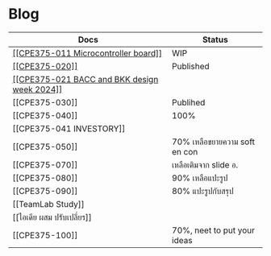 # Blog

| Docs                                         | Status                        |
| -------------------------------------------- | ----------------------------- |
| [[[CPE375-011 Microcontroller board]]    ](https://github.com/efhai2408/Blog/blob/2863f47c0b4c0bcb4f52fc6be54769b5a94fb44b/CPE375-011_Seeed%20Studio%20XIAO%20nRF52840.md)     | WIP                           |
| [[[CPE375-020]]      ](https://github.com/efhai2408/Blog/blob/c7b8e3ddc68f5c3fac5fff95cbc9d80a1932eb8d/CPE375-020%20How%20it%20starts.md)                         | Published                     |
| [[[CPE375-021 BACC and BKK design week 2024]]](https://github.com/efhai2408/Blog/blob/23bdf35e6d313d80ffd50097a4d77f8f2ba3aa86/CPE375-021_BACC.md) |                               |
| [[CPE375-030]]                               | Publihed                      |
| [[CPE375-040]]                               | 100%                          |
| [[CPE375-041 INVESTORY]]                     |                               |
| [[CPE375-050]]                               | 70% เหลือขยายความ soft en con |
| [[CPE375-070]]                               | เหลือเติมจาก slide อ. |
| [[CPE375-080]]                               | 90% เหลือแปะรูป               |
| [[CPE375-090]]                               | 80% แปะรูปกับสรุป             |
| [[TeamLab Study]]                            |                               |
| [[ไอเดีย ผสม ปรับเปลี่ยร]]                   |                               |
| [[CPE375-100]]                               | 70%, neet to put your ideas   |
